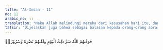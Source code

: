 ```yaml
---
title: "Al-Insan - 11"
no: 11
arabic_no: ١١
translation: "Maka Allah melindungi mereka dari kesusahan hari itu, dan memberikan kepada mereka keceriaan dan kegembiraan."
tafsir: "Dijelaskan juga bahwa sebagai balasan kepada orang-orang abrar, Allah memelihara mereka dari kesusahan hari itu dan memberikan kepada mereka keceriaan wajah dan kegembiraan hati. Tampak pada wajah mereka kegembiraan yang berseri-seri sebagai tanda kepuasan hati karena anugerah Allah yang telah mereka terima. Dalam ayat lain, Allah berfirman:\n\nPada hari itu ada wajah-wajah yang berseri-seri, tertawa dan gembira ria. ('Abasa/80: 38-39)"
---
```


فَوَقٰىهُمُ اللّٰهُ شَرَّ ذٰلِكَ الْيَوْمِ وَلَقّٰىهُمْ نَضْرَةً وَّسُرُوْرًاۚ
